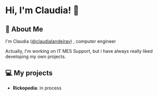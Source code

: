 # Hi, I'm Claudia! 👋
## 🚀 About Me
I'm Claudia ([@claudialandeirav](https://github.com/claudialandeirav)) , computer engineer

Actually, I'm working on IT MES Support, but i have always really liked developing my own projects.

## 💻 My projects
- <strong>Rickopedia</strong>: in process
